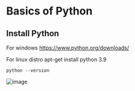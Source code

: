 # Basics of Python

## Install Python

For windows https://www.python.org/downloads/

For linux distro apt-get install python 3.9
```
python --version
```
![image](https://github.com/paragpallavsingh/90DaysOfDevOps/assets/40052830/91e953b3-28c3-4e54-8864-ae43e23e49f0)
